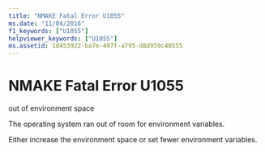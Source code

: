```yaml
---
title: "NMAKE Fatal Error U1055"
ms.date: "11/04/2016"
f1_keywords: ["U1055"]
helpviewer_keywords: ["U1055"]
ms.assetid: 1d453922-ba7e-497f-a795-d8d959c40555
---
```

# NMAKE Fatal Error U1055

out of environment space

The operating system ran out of room for environment variables.

Either increase the environment space or set fewer environment variables.
